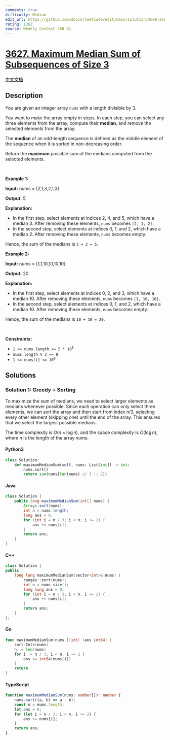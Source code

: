 ```yaml
---
comments: true
difficulty: Medium
edit_url: https://github.com/doocs/leetcode/edit/main/solution/3600-3699/3627.Maximum%20Median%20Sum%20of%20Subsequences%20of%20Size%203/README_EN.md
rating: 1262
source: Weekly Contest 460 Q1
---
```


<!-- problem:start -->

# [3627. Maximum Median Sum of Subsequences of Size 3](https://leetcode.com/problems/maximum-median-sum-of-subsequences-of-size-3)

[中文文档](/solution/3600-3699/3627.Maximum%20Median%20Sum%20of%20Subsequences%20of%20Size%203/README.md)

## Description

<!-- description:start -->

<p>You are given an integer array <code>nums</code> with a length divisible by 3.</p>

<p>You want to make the array empty in steps. In each step, you can select any three elements from the array, compute their <strong>median</strong>, and remove the selected elements from the array.</p>

<p>The <strong>median</strong> of an odd-length sequence is defined as the middle element of the sequence when it is sorted in non-decreasing order.</p>

<p>Return the <strong>maximum</strong> possible sum of the medians computed from the selected elements.</p>

<p>&nbsp;</p>
<p><strong class="example">Example 1:</strong></p>

<div class="example-block">
<p><strong>Input:</strong> <span class="example-io">nums = [2,1,3,2,1,3]</span></p>

<p><strong>Output:</strong> <span class="example-io">5</span></p>

<p><strong>Explanation:</strong></p>

<ul>
	<li>In the first step, select elements at indices 2, 4, and 5, which have a median 3. After removing these elements, <code>nums</code> becomes <code>[2, 1, 2]</code>.</li>
	<li>In the second step, select elements at indices 0, 1, and 2, which have a median 2. After removing these elements, <code>nums</code> becomes empty.</li>
</ul>

<p>Hence, the sum of the medians is <code>3 + 2 = 5</code>.</p>
</div>

<p><strong class="example">Example 2:</strong></p>

<div class="example-block">
<p><strong>Input:</strong> <span class="example-io">nums = [1,1,10,10,10,10]</span></p>

<p><strong>Output:</strong> <span class="example-io">20</span></p>

<p><strong>Explanation:</strong></p>

<ul>
	<li>In the first step, select elements at indices 0, 2, and 3, which have a median 10. After removing these elements, <code>nums</code> becomes <code>[1, 10, 10]</code>.</li>
	<li>In the second step, select elements at indices 0, 1, and 2, which have a median 10. After removing these elements, <code>nums</code> becomes empty.</li>
</ul>

<p>Hence, the sum of the medians is <code>10 + 10 = 20</code>.</p>
</div>

<p>&nbsp;</p>
<p><strong>Constraints:</strong></p>

<ul>
	<li><code>1 &lt;= nums.length &lt;= 5 * 10<sup>5</sup></code></li>
	<li><code>nums.length % 3 == 0</code></li>
	<li><code>1 &lt;= nums[i] &lt;= 10<sup>9</sup></code></li>
</ul>

<!-- description:end -->

## Solutions

<!-- solution:start -->

### Solution 1: Greedy + Sorting

To maximize the sum of medians, we need to select larger elements as medians whenever possible. Since each operation can only select three elements, we can sort the array and then start from index $n / 3$, selecting every other element (skipping one) until the end of the array. This ensures that we select the largest possible medians.

The time complexity is $O(n \times \log n)$, and the space complexity is $O(\log n)$, where $n$ is the length of the array $\textit{nums}$.

<!-- tabs:start -->

#### Python3

```python
class Solution:
    def maximumMedianSum(self, nums: List[int]) -> int:
        nums.sort()
        return sum(nums[len(nums) // 3 :: 2])
```

#### Java

```java
class Solution {
    public long maximumMedianSum(int[] nums) {
        Arrays.sort(nums);
        int n = nums.length;
        long ans = 0;
        for (int i = n / 3; i < n; i += 2) {
            ans += nums[i];
        }
        return ans;
    }
}
```

#### C++

```cpp
class Solution {
public:
    long long maximumMedianSum(vector<int>& nums) {
        ranges::sort(nums);
        int n = nums.size();
        long long ans = 0;
        for (int i = n / 3; i < n; i += 2) {
            ans += nums[i];
        }
        return ans;
    }
};
```

#### Go

```go
func maximumMedianSum(nums []int) (ans int64) {
	sort.Ints(nums)
	n := len(nums)
	for i := n / 3; i < n; i += 2 {
		ans += int64(nums[i])
	}
	return
}
```

#### TypeScript

```ts
function maximumMedianSum(nums: number[]): number {
    nums.sort((a, b) => a - b);
    const n = nums.length;
    let ans = 0;
    for (let i = n / 3; i < n; i += 2) {
        ans += nums[i];
    }
    return ans;
}
```

<!-- tabs:end -->

<!-- solution:end -->

<!-- problem:end -->
